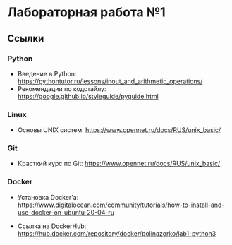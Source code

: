 # Лабораторная работа №1

## Ссылки

### Python

* Введение в Python: https://pythontutor.ru/lessons/inout_and_arithmetic_operations/
* Рекомендации по кодстайлу: https://google.github.io/styleguide/pyguide.html

### Linux

* Основы UNIX систем: https://www.opennet.ru/docs/RUS/unix_basic/

### Git

* Красткий курс по Git: https://www.opennet.ru/docs/RUS/unix_basic/

### Docker

* Установка Docker'а: https://www.digitalocean.com/community/tutorials/how-to-install-and-use-docker-on-ubuntu-20-04-ru 

* Ссылка на DockerHub: https://hub.docker.com/repository/docker/polinazorko/lab1-python3
